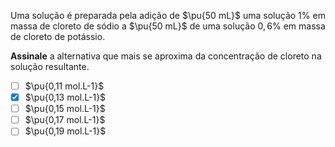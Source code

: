 Uma solução é preparada pela adição de $\pu{50 mL}$ uma solução $1\%$ em massa de cloreto de sódio a $\pu{50 mL}$ de uma solução $0,6\%$ em massa de cloreto de potássio.

**Assinale** a alternativa que mais se aproxima da concentração de cloreto na solução resultante.

- [ ] $\pu{0,11 mol.L-1}$
- [x] $\pu{0,13 mol.L-1}$
- [ ] $\pu{0,15 mol.L-1}$
- [ ] $\pu{0,17 mol.L-1}$
- [ ] $\pu{0,19 mol.L-1}$
